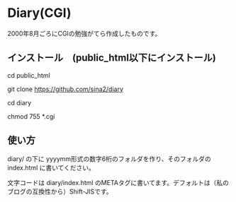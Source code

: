 # Diary(CGI)
2000年8月ごろにCGIの勉強がてら作成したものです。

## インストール　(public_html以下にインストール)
cd public_html

git clone https://github.com/sina2/diary

cd diary

chmod 755 *.cgi


##  使い方
diary/ の下に yyyymm形式の数字6桁のフォルダを作り、そのフォルダのindex.html に書いてください。

文字コードは diary/index.html のMETAタグに書いてます。デフォルトは（私のブログの互換性から）Shift-JISです。
